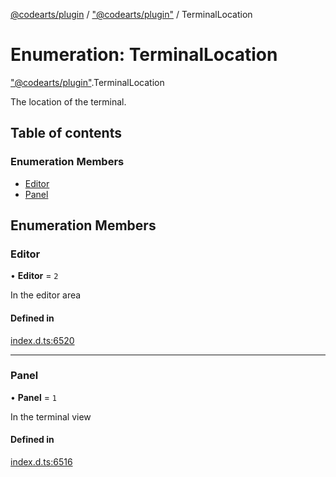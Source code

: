 [@codearts/plugin](../README.md) / ["@codearts/plugin"](../modules/_codearts_plugin_.md) / TerminalLocation

# Enumeration: TerminalLocation

["@codearts/plugin"](../modules/_codearts_plugin_.md).TerminalLocation

The location of the terminal.

## Table of contents

### Enumeration Members

- [Editor](codearts_plugin_.TerminalLocation.md#editor)
- [Panel](codearts_plugin_.TerminalLocation.md#panel)

## Enumeration Members

### Editor

• **Editor** = ``2``

In the editor area

#### Defined in

[index.d.ts:6520](https://github.com/huaweicloud/cloudide-plugin-api/blob/4d28848/index.d.ts#L6520)

___

### Panel

• **Panel** = ``1``

In the terminal view

#### Defined in

[index.d.ts:6516](https://github.com/huaweicloud/cloudide-plugin-api/blob/4d28848/index.d.ts#L6516)
